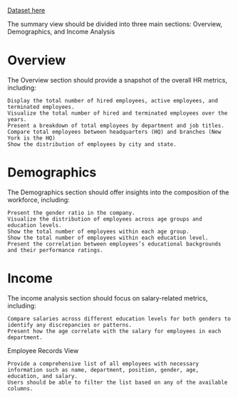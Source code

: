 [Dataset here](https://www.datawithbaraa.com/tableau/tableau-hr-project-thank-you/)

The summary view should be divided into three main sections: Overview, Demographics, and Income Analysis

# Overview

The Overview section should provide a snapshot of the overall HR metrics, including:

    Display the total number of hired employees, active employees, and terminated employees.
    Visualize the total number of hired and terminated employees over the years.
    Present a breakdown of total employees by department and job titles.
    Compare total employees between headquarters (HQ) and branches (New York is the HQ)
    Show the distribution of employees by city and state.

# Demographics

The Demographics section should offer insights into the composition of the workforce, including:

    Present the gender ratio in the company.
    Visualize the distribution of employees across age groups and education levels.
    Show the total number of employees within each age group.
    Show the total number of employees within each education level.
    Present the correlation between employees’s educational backgrounds and their performance ratings.

# Income

The income analysis section should focus on salary-related metrics, including:

    Compare salaries across different education levels for both genders to identify any discrepancies or patterns.
    Present how the age correlate with the salary for employees in each department.

Employee Records View

    Provide a comprehensive list of all employees with necessary information such as name, department, position, gender, age, education, and salary.
    Users should be able to filter the list based on any of the available columns.
